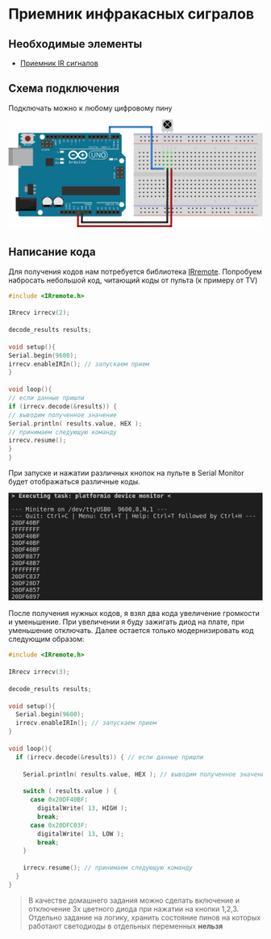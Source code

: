 # Приемник инфракасных сигралов

## Необходимые элементы

* [Приемник IR сигналов](https://www.aliexpress.com/item/33022813566.html)

## Схема подключения

Подключать можно к любому цифровому пину

![ir-receiver](../img/03/ir-receiver.png)

## Написание кода

Для получения кодов нам потребуется библиотека [IRremote](https://github.com/z3t0/Arduino-IRremote.git). Попробуем набросать небольшой код, читающий коды от пульта (к примеру от TV)

```cpp
#include <IRremote.h>

IRrecv irrecv(2);

decode_results results;

void setup(){
Serial.begin(9600);
irrecv.enableIRIn(); // запускаем прием
}

void loop(){
// если данные пришли
if (irrecv.decode(&results)) {
// выводим полученное значение
Serial.println( results.value, HEX );
// принимаем следующую команду
irrecv.resume();
}
}
```

При запуске и нажатии различных кнопок на пульте в Serial Monitor будет отображаться различные коды.

![serial-monitor](../img/03/serial-monitor.png)

После получения нужных кодов, я взял два кода увеличение громкости и уменьшение. При увеличении я буду зажигать диод на плате, при уменьшение отключать. Далее остается только модернизировать код следующим образом:

```cpp
#include <IRremote.h>

IRrecv irrecv(3);

decode_results results;

void setup(){
  Serial.begin(9600);
  irrecv.enableIRIn(); // запускаем прием
}

void loop(){
  if (irrecv.decode(&results)) { // если данные пришли

    Serial.println( results.value, HEX ); // выводим полученное значение

    switch ( results.value ) {
      case 0x20DF40BF:
        digitalWrite( 13, HIGH );
        break;
      case 0x20DFC03F:
        digitalWrite( 13, LOW );
        break;
    }

    irrecv.resume(); // принимаем следующую команду
  }
}
```

> В качестве домашнего задания можно сделать включение и отключение 3х цветного диода при нажатии на кнопки 1,2,3.
> Отдельно задание на логику, хранить состояние пинов на которых работают светодиоды в отдельных переменных **нельзя**
